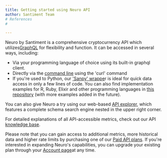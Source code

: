```yaml
---
title: Getting started using Neuro API
author: Santiment Team
# References
#

---
```


Neuro by Santiment is a comprehensive cryptocurrency API which
utilizes[GraphQL](https://graphql.org/) for flexibility and function. It
can be accessed in several ways, including:

-   Via your programming language of choice using its built-in graphql
    client.
-   Directly via the [command
    line](/intercom-articles/getting-started/sanbase-api/using-the-sanbase-api-from-the-command-line)
    using the \'curl\' command
-   If you're used to Python, our [\'Sanpy\'
    wrappe](https://github.com/santiment/sanpy)r is ideal for quick data
    access in only a few lines of code. You can also find implementation
    examples for R, Ruby, Elixir and other programming languages in
    [this repository](https://github.com/santiment/san-sdk) (with more
    examples added in the future).

You can also give Neuro a try using our web-based [API
explorer](https://api.santiment.net/graphiql), which features a complete
schema search engine nested in the upper right corner.

For detailed explanations of all API-accessible metrics, check out our
API [knowledge
base](/#api).

Please note that you can gain access to additional metrics, more
historical data and higher rate limits by purchasing one of our [Paid
API plans](https://neuro.santiment.net). If you're interested in
expanding Neuro's capabilities, you can upgrade your existing plan
through your [Account page](https://neuro.santiment.net/account/)at any
time.
